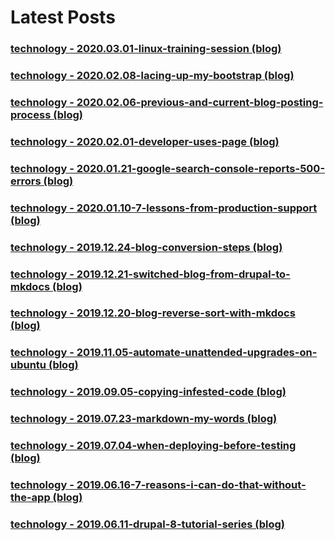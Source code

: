 ﻿---
date: 2019-12-22
description: Information about this blog and Kenny Robinson.
author: Kenny Robinson
---

# Latest Posts

### [technology - 2020.03.01-linux-training-session (blog)](/blog/technology) 
### [technology - 2020.02.08-lacing-up-my-bootstrap (blog)](/blog/technology) 
### [technology - 2020.02.06-previous-and-current-blog-posting-process (blog)](/blog/technology) 
### [technology - 2020.02.01-developer-uses-page (blog)](/blog/technology) 
### [technology - 2020.01.21-google-search-console-reports-500-errors (blog)](/blog/technology) 
### [technology - 2020.01.10-7-lessons-from-production-support (blog)](/blog/technology) 
### [technology - 2019.12.24-blog-conversion-steps (blog)](/blog/technology) 
### [technology - 2019.12.21-switched-blog-from-drupal-to-mkdocs (blog)](/blog/technology) 
### [technology - 2019.12.20-blog-reverse-sort-with-mkdocs (blog)](/blog/technology) 
### [technology - 2019.11.05-automate-unattended-upgrades-on-ubuntu (blog)](/blog/technology) 
### [technology - 2019.09.05-copying-infested-code (blog)](/blog/technology) 
### [technology - 2019.07.23-markdown-my-words (blog)](/blog/technology) 
### [technology - 2019.07.04-when-deploying-before-testing (blog)](/blog/technology) 
### [technology - 2019.06.16-7-reasons-i-can-do-that-without-the-app (blog)](/blog/technology) 
### [technology - 2019.06.11-drupal-8-tutorial-series (blog)](/blog/technology) 
